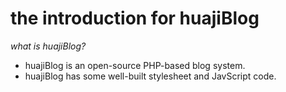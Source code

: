 #   the introduction for huajiBlog
_what is huajiBlog?_
-   huajiBlog is an open-source PHP-based blog system.
-   huajiBlog has some well-built stylesheet and JavScript code.
